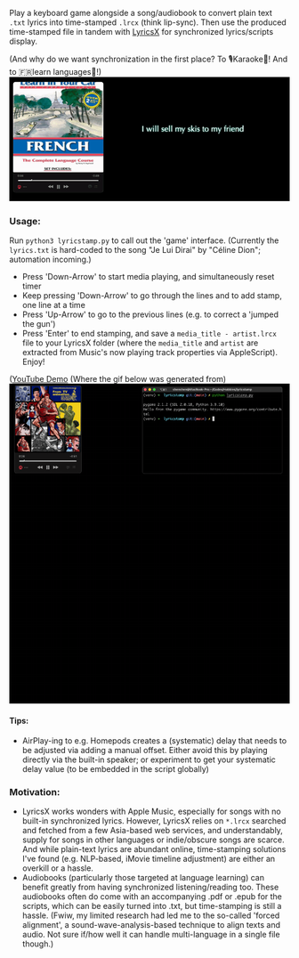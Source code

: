 Play a keyboard game alongside a song/audiobook to convert plain text `.txt` lyrics into time-stamped `.lrcx` (think lip-sync). Then use the produced time-stamped file in tandem with [LyricsX](https://github.com/ddddxxx/LyricsX) for synchronized lyrics/scripts display. 

(And why do we want synchronization in the first place? To 🎙️Karaoke🥳! And to 🇫🇷learn languages🥷!)
![Demo](/demos/language.gif)

### Usage:
Run `python3 lyricstamp.py` to call out the 'game' interface. (Currently the `lyrics.txt` is hard-coded to the song "Je Lui Dirai" by "Céline Dion"; automation incoming.)

- Press 'Down-Arrow' to start media playing, and simultaneously reset timer
- Keep pressing 'Down-Arrow' to go through the lines and to add stamp, one line at a time
- Press 'Up-Arrow' to go to the previous lines (e.g. to correct a 'jumped the gun')
- Press 'Enter' to end stamping, and save a `media_title - artist.lrcx` file to your LyricsX folder (where the `media_title` and `artist` are extracted from Music's now playing track properties via AppleScript). Enjoy!

([YouTube Demo](https://youtu.be/qZp7A0i0zl0) (Where the gif below was generated from)
![Demo](/demos/demo.gif) 

#### Tips:
- AirPlay-ing to e.g. Homepods creates a (systematic) delay that needs to be adjusted via adding a manual offset. Either avoid this by playing directly via the built-in speaker; or experiment to get your systematic delay value (to be embedded in the script globally)

### Motivation:
- LyricsX works wonders with Apple Music, especially for songs with no built-in synchronized lyrics. However, LyricsX relies on `*.lrcx` searched and fetched from a few Asia-based web services, and understandably, supply for songs in other languages or indie/obscure songs are scarce. And while plain-text lyrics are abundant online, time-stamping solutions I've found (e.g. NLP-based, iMovie timeline adjustment) are either an overkill or a hassle. 
- Audiobooks (particularly those targeted at language learning) can benefit greatly from having synchronized listening/reading too. These audiobooks often do come with an accompanying .pdf or .epub for the scripts, which can be easily turned into .txt, but time-stamping is still a hassle. (Fwiw, my limited research had led me to the so-called 'forced alignment', a sound-wave-analysis-based technique to align texts and audio. Not sure if/how well it can handle multi-language in a single file though.)
